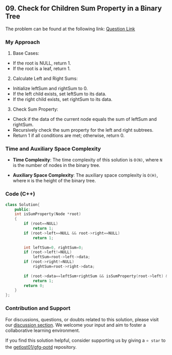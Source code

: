 ## 09. Check for Children Sum Property in a Binary Tree

The problem can be found at the following link: [Question Link](https://www.geeksforgeeks.org/problems/children-sum-parent/1)

### My Approach

1. Base Cases:
- If the root is NULL, return 1.
- If the root is a leaf, return 1.

2. Calculate Left and Right Sums:
- Initialize leftSum and rightSum to 0.
- If the left child exists, set leftSum to its data.
- If the right child exists, set rightSum to its data.

3. Check Sum Property:
- Check if the data of the current node equals the sum of leftSum and rightSum.
- Recursively check the sum property for the left and right subtrees.
- Return 1 if all conditions are met; otherwise, return 0.

### Time and Auxiliary Space Complexity

- **Time Complexity**: The time complexity of this solution is `O(N)`, where `N` is the number of nodes in the binary tree. 
  
- **Auxiliary Space Complexity**: The auxiliary space complexity is `O(H)`, where `H` is the height of the binary tree.

### Code (C++)
```cpp
class Solution{
    public:
    int isSumProperty(Node *root)
    {
        if (root==NULL)
            return 1;
        if (root->left==NULL && root->right==NULL)
            return 1;
            
        int leftSum=0, rightSum=0;
        if (root->left!=NULL)
            leftSum=root->left->data;
        if (root->right!=NULL)
            rightSum=root->right->data;
            
        if (root->data==leftSum+rightSum && isSumProperty(root->left) && isSumProperty(root->right))
            return 1;
        return 0;
    }
};
```

### Contribution and Support

For discussions, questions, or doubts related to this solution, please visit our [discussion section](https://github.com/getlost01/gfg-potd/discussions). We welcome your input and aim to foster a collaborative learning environment.

If you find this solution helpful, consider supporting us by giving a `⭐ star` to the [getlost01/gfg-potd](https://github.com/getlost01/gfg-potd) repository.
